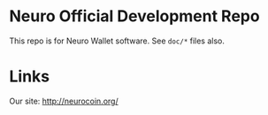 Neuro Official Development Repo
===============================

This repo is for Neuro Wallet software. See `doc/*` files also.


Links
=====

Our site: http://neurocoin.org/
